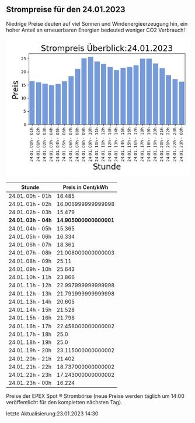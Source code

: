 
## Strompreise für den 24.01.2023

Niedrige Preise deuten auf viel Sonnen und Windenergieerzeugung hin, ein hoher Anteil an erneuerbaren Energien bedeuted weniger CO2 Verbrauch!

![Strompreis übersicht](imgs/strompreis_uebersicht.png)

| Stunde | Preis in Cent/kWh |
|---|---|
| 24.01. 00h -  01h | 16.485 | 
| 24.01. 01h -  02h | 16.006999999999998 | 
| 24.01. 02h -  03h | 15.479 | 
| **24.01. 03h -  04h** | **14.905000000000001** | 
| 24.01. 04h -  05h | 15.365 | 
| 24.01. 05h -  06h | 16.334 | 
| 24.01. 06h -  07h | 18.361 | 
| 24.01. 07h -  08h | 21.008000000000003 | 
| 24.01. 08h -  09h | 25.11 | 
| 24.01. 09h -  10h | 25.643 | 
| 24.01. 10h -  11h | 23.866 | 
| 24.01. 11h -  12h | 22.997999999999998 | 
| 24.01. 12h -  13h | 21.791999999999998 | 
| 24.01. 13h -  14h | 20.605 | 
| 24.01. 14h -  15h | 21.528 | 
| 24.01. 15h -  16h | 21.798 | 
| 24.01. 16h -  17h | 22.458000000000002 | 
| 24.01. 17h -  18h | 25.0 | 
| 24.01. 18h -  19h | 25.0 | 
| 24.01. 19h -  20h | 23.115000000000002 | 
| 24.01. 20h -  21h | 21.402 | 
| 24.01. 21h -  22h | 18.737000000000002 | 
| 24.01. 22h -  23h | 17.243000000000002 | 
| 24.01. 23h -  00h | 16.224 | 

Preise der EPEX Spot ® Strombörse (neue Preise werden täglich um 14:00 veröffentlicht für den kompletten nächsten Tag).

letzte Aktualisierung:23.01.2023 14:30